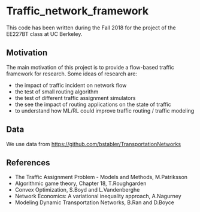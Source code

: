 # Traffic_network_framework
This code has been written during the Fall 2018 for the project of the EE227BT class at UC Berkeley.

## Motivation
The main motivation of this project is to provide a flow-based traffic framework for research.
Some ideas of research are:
- the impact of traffic incident on network flow
- the test of small routing algorithm
- the test of different traffic assignment simulators
- the see the impact of routing applications on the state of traffic
- to understand how ML/RL could improve traffic routing / traffic modeling

## Data
We use data from https://github.com/bstabler/TransportationNetworks

## References
- The Traffic Assignment Problem - Models and Methods, M.Patriksson
- Algorithmic game theory, Chapter 18, T.Roughgarden
- Convex Optimization, S.Boyd and L.Vandenberghe
- Network Economics: A variational inequality approach, A.Nagurney
- Modeling Dynamic Transportation Networks, B.Ran and D.Boyce

